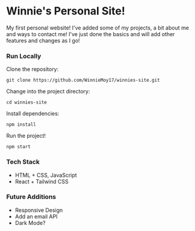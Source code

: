 # Winnie's Personal Site!

My first personal website! I've added some of my projects, a bit about me and ways to contact me! I've just done the basics and will add other features and changes as I go!

### Run Locally

Clone the repository:

```
git clone https://github.com/WinnieMoy17/winnies-site.git
```

Change into the project directory:

```
cd winnies-site
```

Install dependencies:

```
npm install
```

Run the project!

```
npm start
```

### Tech Stack

- HTML + CSS, JavaScript
- React + Tailwind CSS

### Future Additions

- Responsive Design
- Add an email API
- Dark Mode?
